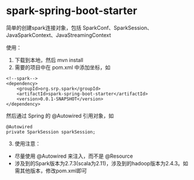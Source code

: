 # spark-spring-boot-starter
简单的创建spark连接对象，包括 SparkConf、SparkSession、JavaSparkContext、JavaStreamingContext 

使用：
1. 下载到本地，然后 mvn install
2. 需要的项目中在 pom.xml 中添加坐标，如
```
<!--spark-->
<dependency>
    <groupId>org.srp.spark</groupId>
    <artifactId>spark-spring-boot-starter</artifactId>
    <version>0.0.1-SNAPSHOT</version>
</dependency>
```
然后通过 Spring 的 @Autowired 引用对象，如
```
@Autowired
private SparkSession sparkSession;
```
3. 使用注意：
  * 尽量使用 @Autowired 来注入，而不是 @Resource
  * 涉及到的Spark版本为2.7.3(scala为2.11)，涉及到的hadoop版本为2.4.3。如需其他版本，修改pom.xml即可
  
